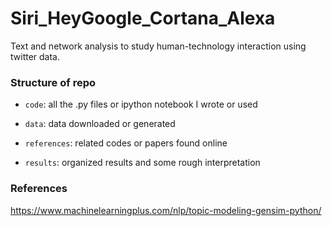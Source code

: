 # Siri_HeyGoogle_Cortana_Alexa

Text and network analysis to study human-technology interaction using twitter data. 

### Structure of repo

- <code>code</code>: all the .py files or ipython notebook I wrote or used
  
- <code>data</code>: data downloaded or generated

- <code>references</code>: related codes or papers found online

- <code>results</code>: organized results and some rough interpretation

### References
https://www.machinelearningplus.com/nlp/topic-modeling-gensim-python/
